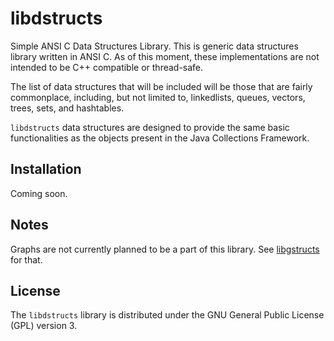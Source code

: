 libdstructs
===========

Simple ANSI C Data Structures Library. This is generic data structures library
written in ANSI C. As of this moment, these implementations are not intended to
be C++ compatible or thread-safe.

The list of data structures that will be included will be those that are fairly
commonplace, including, but not limited to, linkedlists, queues, vectors,
trees, sets, and hashtables.

`libdstructs` data structures are designed to provide the same basic 
functionalities as the objects present in the Java Collections Framework.


Installation
------------
Coming soon.


Notes
-----
Graphs are not currently planned to be a part of this library. See
[libgstructs](https://github.com/bezeredi/libgstructs) for that.


License
-------
The `libdstructs` library is distributed under the GNU General Public License
(GPL) version 3.

